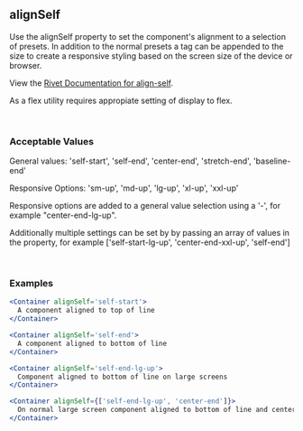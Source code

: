 ## alignSelf

Use the alignSelf property to set the component's alignment to a selection of presets.  In addition to the normal presets a tag can be appended to the size to create a responsive styling based on the screen size of the device or browser.

View the [Rivet Documentation for align-self](https://rivet.iu.edu/utilities/flex/#align-self).

As a flex utility requires appropiate setting of display to flex.

<br/>

### Acceptable Values

General values: 'self-start', 'self-end', 'center-end', 'stretch-end', 'baseline-end'

Responsive Options: 'sm-up', 'md-up', 'lg-up', 'xl-up', 'xxl-up'

Responsive options are added to a general value selection using a '-', for example "center-end-lg-up".

Additionally multiple settings can be set by by passing an array of values in the property, for example ['self-start-lg-up', 'center-end-xxl-up', 'self-end']

<br/>

### Examples
```jsx
<Container alignSelf='self-start'>
  A component aligned to top of line
</Container>

<Container alignSelf='self-end'>
  A component aligned to bottom of line
</Container>

<Container alignSelf='self-end-lg-up'>
  Component aligned to bottom of line on large screens
</Container>

<Container alignSelf={['self-end-lg-up', 'center-end']}>
  On normal large screen component aligned to bottom of line and centered on smaller screens.
</Container>
```
